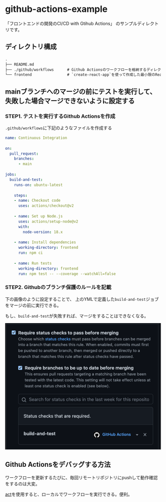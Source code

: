 # github-actions-example

「フロントエンドの開発のCI/CD with Gtihub Actions」 のサンプルディレクトリです。

## ディレクトリ構成

```txt
.
├── README.md
├── ./github/workflows      # Github Actionsのワークフローを格納するディレクトリ
└── frontend                # `create-react-app`を使って作成した最小限のReactプロジェクト
```


## mainブランチへのマージの前にテストを実行して、失敗した場合マージできないように設定する

### STEP1. テストを実行するGithub Actionsを作成

 `.github/workflows`に下記のようなファイルを作成する

```yml
name: Continuous Integration

on:
  pull_request:
    branches:
      - main

jobs:
  build-and-test:
    runs-on: ubuntu-latest

    steps:
    - name: Checkout code
      uses: actions/checkout@v2

    - name: Set up Node.js
      uses: actions/setup-node@v2
      with:
        node-version: 18.x

    - name: Install dependencies
      working-directory: frontend
      run: npm ci

    - name: Run tests
      working-directory: frontend
      run: npm test -- --coverage --watchAll=false
```

### STEP2. Githubのブランチ保護のルールを記載

下の画像のように設定することで、 上のYMLで定義した`build-and-test`ジョブをマージの前に実行できる。

もし、`build-and-test`が失敗すれば、マージをすることはできなくなる。

![](/assets/screen_shot_of_branch_protection_setting.png)


## Github Actionsをデバッグする方法

ワークフローを更新するたびに、毎回リモートリポジトリにpushして動作確認をするのは大変。

[act](https://github.com/nektos/act)を使用すると、ローカルでワークフローを実行できる。便利。